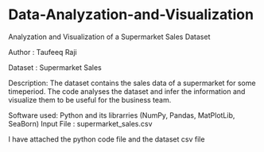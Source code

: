 # Data-Analyzation-and-Visualization
Analyzation and Visualization of a Supermarket Sales Dataset

Author : Taufeeq Raji

Dataset : Supermarket Sales

Description: The dataset contains the sales data of a supermarket for some timeperiod. The code analyses the dataset
and infer the information and visualize them to be useful for the business team.

Software used: Python and its librarries (NumPy, Pandas, MatPlotLib, SeaBorn)
Input File : supermarket_sales.csv

I have attached the python code file and the dataset csv file
